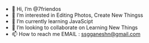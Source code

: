 - 👋 Hi, I’m @7friendos
- 👀 I’m interested in Editing Photos, Create New Thingss
- 🌱 I’m currently learning JavaScipt
- 💞️ I’m looking to collaborate on Learning New Things
- 📫 How to reach me EMAIL : ssgganeshn@gmail.com
